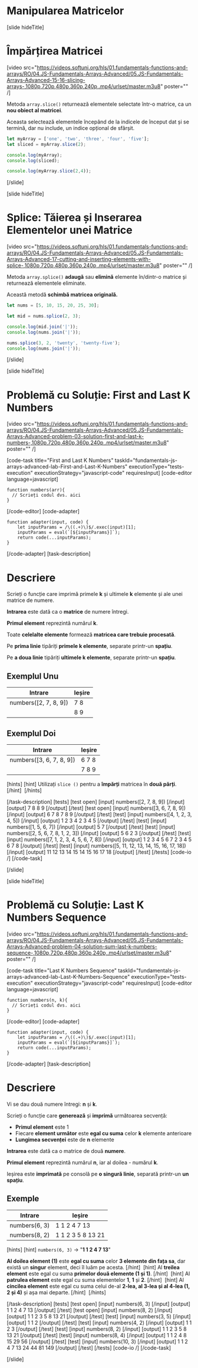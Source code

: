 # Manipularea Matricelor

[slide hideTitle]
# Împărțirea Matricei
[video src="https://videos.softuni.org/hls/01.fundamentals-functions-and-arrays/RO/04.JS-Fundamentals-Arrays-Advanced/05.JS-Fundamentals-Arrays-Advanced-15-16-slicing-arrays-,1080p,720p,480p,360p,240p,.mp4/urlset/master.m3u8" poster="" /]

Metoda `array.slice()` returnează elementele selectate într-o matrice, ca un **nou obiect al matricei**.

Aceasta selectează elementele începând de la indicele de început dat și se termină, dar nu include, un indice opțional de sfârșit. 

``` js live
let myArray = ['one', 'two', 'three', 'four', 'five'];
let sliced = myArray.slice(2);

console.log(myArray);
console.log(sliced);

console.log(myArray.slice(2,4));
```
[/slide]

[slide hideTitle]
# Splice: Tăierea și Inserarea Elementelor unei Matrice

[video src="https://videos.softuni.org/hls/01.fundamentals-functions-and-arrays/RO/04.JS-Fundamentals-Arrays-Advanced/05.JS-Fundamentals-Arrays-Advanced-17-cutting-and-inserting-elements-with-splice-,1080p,720p,480p,360p,240p,.mp4/urlset/master.m3u8" poster="" /]

Metoda `array.splice()` **adaugă** sau **elimină** elemente în/dintr-o matrice și returnează elementele eliminate.

Această metodă **schimbă matricea originală.**

``` js live
let nums = [5, 10, 15, 20, 25, 30];

let mid = nums.splice(2, 3);

console.log(mid.join('|'));
console.log(nums.join('|'));

nums.splice(3, 2, 'twenty', 'twenty-five');
console.log(nums.join('|'));
```

[/slide]

[slide hideTitle]
# Problemă cu Soluție: First and Last K Numbers

[video src="https://videos.softuni.org/hls/01.fundamentals-functions-and-arrays/RO/04.JS-Fundamentals-Arrays-Advanced/05.JS-Fundamentals-Arrays-Advanced-problem-03-solution-first-and-last-k-numbers-,1080p,720p,480p,360p,240p,.mp4/urlset/master.m3u8" poster="" /]

[code-task title="First and Last K Numbers" taskId="fundamentals-js-arrays-advanced-lab-First-and-Last-K-Numbers" executionType="tests-execution" executionStrategy="javascript-code" requiresInput]
[code-editor language=javascript]
```
function numbers(arr){
  // Scrieți codul dvs. aici
}
```
[/code-editor]
[code-adapter]
```
function adapter(input, code) {
    let inputParams = /\((.+)\)$/.exec(input)[1];
    inputParams = eval(`[${inputParams}]`);
    return code(...inputParams);
}
```
[/code-adapter]
[task-description]
# Descriere

Scrieți o funcție care imprimă primele **k** și ultimele **k** elemente și ale unei matrice de numere.

**Intrarea** este dată ca o **matrice** de numere întregi.

**Primul element** reprezintă numărul **k**.

Toate **celelalte elemente** formează **matricea care trebuie procesată**.

Pe **prima linie** tipăriți **primele k elemente**, separate printr-un **spațiu**.

Pe **a doua linie** tipăriți **ultimele k elemente**, separate printr-un **spațiu**. 

## Exemplul Unu
|**Intrare**|**Ieșire** |
| --- | --- |
|numbers([2, 7, 8, 9]) | 7 8 |
| | 8 9 |

## Exemplul Doi
|**Intrare**|**Ieșire** |
| --- | --- |
|numbers([3, 6, 7, 8, 9]) | 6 7 8 |
| | 7 8 9 |

[hints]
[hint]
Utilizați `slice ()` pentru a **împărți** matricea în **două părți**.
[/hint] 
[/hints] 

[/task-description]
[tests]
[test open]
[input]
numbers([2, 7, 8, 9])
[/input]
[output]
7 8
8 9
[/output]
[/test]
[test open]
[input]
numbers([3, 6, 7, 8, 9]) 
[/input]
[output]
6 7 8
7 8 9
[/output]
[/test]
[test]
[input]
numbers([4, 1, 2, 3, 4, 5])
[/input]
[output]
1 2 3 4
2 3 4 5
[/output]
[/test]
[test]
[input]
numbers([1, 5, 6, 7])
[/input]
[output]
5
7
[/output]
[/test]
[test]
[input]
numbers([2, 5, 6, 7, 8, 1, 2, 3])
[/input]
[output]
5 6
2 3
[/output]
[/test]
[test]
[input]
numbers([7, 1, 2, 3, 4, 5, 6, 7, 8])
[/input]
[output]
1 2 3 4 5 6 7
2 3 4 5 6 7 8
[/output]
[/test]
[test]
[input]
numbers([5, 11, 12, 13, 14, 15, 16, 17, 18])
[/input]
[output]
11 12 13 14 15
14 15 16 17 18
[/output]
[/test]
[/tests]
[code-io /]
[/code-task]

[/slide]

[slide hideTitle]
# Problemă cu Soluție: Last K Numbers Sequence

[video src="https://videos.softuni.org/hls/01.fundamentals-functions-and-arrays/RO/04.JS-Fundamentals-Arrays-Advanced/05.JS-Fundamentals-Arrays-Advanced-problem-04-solution-sum-last-k-numbers-sequence-,1080p,720p,480p,360p,240p,.mp4/urlset/master.m3u8" poster="" /]

[code-task title="Last K Numbers Sequence" taskId="fundamentals-js-arrays-advanced-lab-Last-K-Numbers-Sequence" executionType="tests-execution" executionStrategy="javascript-code" requiresInput]
[code-editor language=javascript]
```
function numbers(n, k){
  // Scrieți codul dvs. aici
}
```
[/code-editor]
[code-adapter]
```
function adapter(input, code) {
    let inputParams = /\((.+)\)$/.exec(input)[1];
    inputParams = eval(`[${inputParams}]`);
    return code(...inputParams);
}
```
[/code-adapter]
[task-description]
# Descriere

Vi se dau două numere întregi: **n** și **k**.

Scrieți o funcție care **generează** și **imprimă** următoarea secvență:

- **Primul element** este 1
- Fiecare **element următor** este **egal cu suma** celor **k** elemente anterioare
- **Lungimea secvenței** este de **n** elemente

**Intrarea** este dată ca o matrice de două **numere**.

**Primul element** reprezintă numărul **n**, iar al doilea - numărul **k**.

Ieșirea este **imprimată** pe consolă pe **o singură linie**, separată printr-un **un spațiu**.


## Exemple
|**Intrare**|**Ieșire**|
| --- | --- |
|numbers(6, 3)| 1 1 2 4 7 13 |
|numbers(8, 2) | 1 1 2 3 5 8 13 21 |

[hints]
[hint]
`numbers(6, 3)` -\> "**1 1 2 4 7 13**"

**Al doilea element (1)** este **egal cu suma** celor **3 elemente din fața sa**, dar există un **singur** element, deci îl luăm pe acesta.
[/hint] 
[hint]
Al **treilea element** este egal cu suma **primelor două elemente (1 și 1)**.
[/hint] 
[hint]
Al **patrulea element** este egal cu suma elementelor **1**, **1** și **2**.
[/hint] 
[hint]
Al **cincilea element** este egal cu suma celui de-al **2-lea, al 3-lea și al 4-lea (1, 2 și 4)** și așa mai departe.
[/hint] 
[/hints] 

[/task-description]
[tests]
[test open]
[input]
numbers(6, 3)
[/input]
[output]
1 1 2 4 7 13
[/output]
[/test]
[test open]
[input]
numbers(8, 2)
[/input]
[output]
1 1 2 3 5 8 13 21
[/output]
[/test]
[test]
[input]
numbers(3, 5)
[/input]
[output]
1 1 2
[/output]
[/test]
[test]
[input]
numbers(4, 2)
[/input]
[output]
1 1 2 3
[/output]
[/test]
[test]
[input]
numbers(8, 2)
[/input]
[output]
1 1 2 3 5 8 13 21
[/output]
[/test]
[test]
[input]
numbers(8, 4)
[/input]
[output]
1 1 2 4 8 15 29 56
[/output]
[/test]
[test]
[input]
numbers(10, 3)
[/input]
[output]
1 1 2 4 7 13 24 44 81 149
[/output]
[/test]
[/tests]
[code-io /]
[/code-task]

[/slide]
